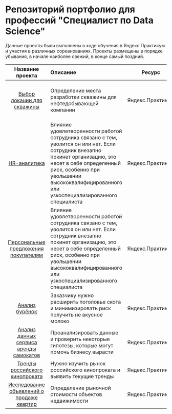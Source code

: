 # Репозиторий портфолио для профессий "Специалист по Data Science"
Данные проекты были выполнены в ходе обучения в Яндекс.Практикум и участия в различных соревнованиях. Проекты размещены в порядке убывания, в начале наиболее свежий, в конце самый поздний.

| Название проекта | Описание | Ресурс | Используемые библиотеки | 
| :----------------------: | :---------------------- | :----------------------: | :----------------------: |
| [Выбор локации для скважины](https://github.com/zipzone07/stability/tree/main/oil) | Определение места разработки скважины для нефтедобывающей компании | Яндекс.Практикум | *pandas, numpy, matplotlib, seaborn, random, sklearn, imblearn, phik* |
| [HR-аналитика](https://github.com/zipzone07/stability/tree/main/hr_analytics) | Влияние удовлетворенности работой сотрудника связано с тем, уволится он или нет. Если сотрудник внезапно покинет организацию, это несет в себе определенный риск, особенно при увольшении высококвалифицированного или узкоспециализированного специалиста | Яндекс.Практикум | *pandas, numpy, matplotlib, seaborn, random, sklearn, xgboost, imblearn, phik* |
| [Персональные предложения покупателям](https://github.com/zipzone07/stability/tree/main/offer_buyer) | Влияние удовлетворенности работой сотрудника связано с тем, уволится он или нет. Если сотрудник внезапно покинет организацию, это несет в себе определенный риск, особенно при увольшении высококвалифицированного или узкоспециализированного специалиста | Яндекс.Практикум | *pandas, numpy, matplotlib, seaborn, random, sklearn, xgboost, imblearn, shap, phik* |
| [Анализ бурёнок](https://github.com/zipzone07/stability/tree/main/lin_model) | Заказчику нужно расширить поголовье скота и минимизировать риск получить не вкусное молоко | Яндекс.Практикум | *pandas, numpy, matplotlib, seaborn, sklearn* |
| [Анализ данных сервиса аренды самокатов](https://github.com/zipzone07/stability/tree/main/stat_analiz) | Проанализировать данные и проверить некоторые гипотезы, которые могут помочь бизнесу вырасти | Яндекс.Практикум | *pandas, numpy, matplotlib, scipy, sklearn* |
| [Тренды российского кинопроката](https://github.com/zipzone07/stability/tree/main/trend_film) | Нужно изучить рынок российского кинопроката и выявить текущие тренды | Яндекс.Практикум | *pandas, matplotlib, seaborn* |
| [Исследование объявлений о продаже квартир](https://github.com/zipzone07/stability/tree/main/adv_apartments) | Определение рыночной стоимости объектов недвижимости | Яндекс.Практикум | *pandas, matplotlib, numpy, math* |
